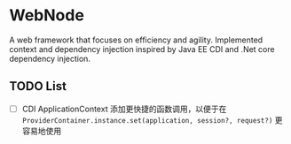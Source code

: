 WebNode
=========

A web framework that focuses on efficiency and agility. Implemented context and dependency injection inspired by Java EE CDI and .Net core dependency injection.


TODO List
----------

- [  ] CDI ApplicationContext 添加更快捷的函数调用，以便于在 ``ProviderContainer.instance.set(application, session?, request?)`` 更容易地使用